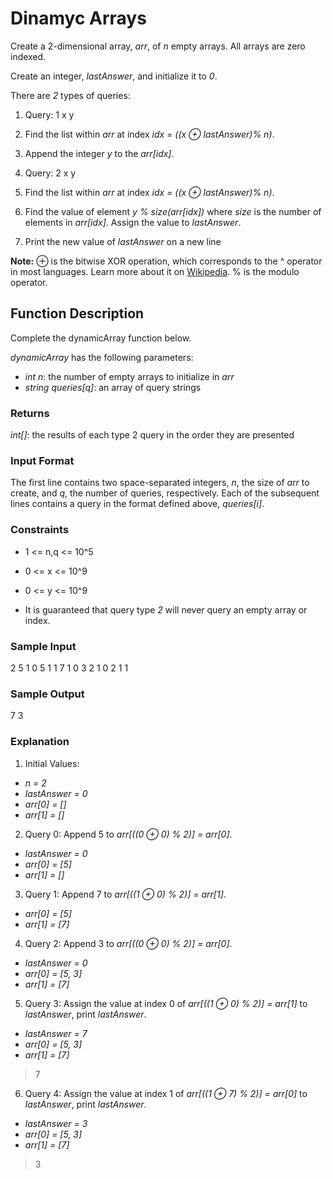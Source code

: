 # Dinamyc Arrays

Create a 2-dimensional array, *arr*, of *n* empty arrays. All arrays are zero indexed.

Create an integer, *lastAnswer*, and initialize it to *0*.

There are *2* types of queries:
1. Query: 1 x y
  1. Find the list within *arr* at index *idx = ((x ⊕ lastAnswer)% n)*.
  2. Append the integer *y* to the *arr[idx]*.

2. Query: 2 x y
  1. Find the list within *arr* at index *idx = ((x ⊕ lastAnswer)% n)*.
  2. Find the value of element *y % size(arr[idx])* where *size* is the number of elements in *arr[idx]*. Assign the value to *lastAnswer*.
  3. Print the new value of *lastAnswer* on a new line

**Note:** ⊕ is the bitwise XOR operation, which corresponds to the ^ operator in most languages. Learn more about it on [Wikipedia](https://en.wikipedia.org/wiki/Exclusive_or). % is the modulo operator.

## Function Description

Complete the dynamicArray function below.

*dynamicArray* has the following parameters:
- *int n*: the number of empty arrays to initialize in *arr*
- *string queries[q]*: an array of query strings

### Returns

*int[]*: the results of each type 2 query in the order they are presented

### Input Format

The first line contains two space-separated integers, *n*, the size of *arr* to create, and *q*, the number of queries, respectively.
Each of the  subsequent lines contains a query in the format defined above, *queries[i]*.

### Constraints

* 1 <= n,q <= 10^5
* 0 <= x <= 10^9
* 0 <= y <= 10^9

* It is guaranteed that query type *2* will never query an empty array or index.

### Sample Input

2 5
1 0 5
1 1 7
1 0 3
2 1 0
2 1 1

### Sample Output

7
3

### Explanation

1. Initial Values:
* *n = 2*
* *lastAnswer = 0*
* *arr[0] = []*
* *arr[1] = []*

2. Query 0: Append 5 to *arr[((0 ⊕ 0) % 2)] = arr[0]*.
* *lastAnswer = 0*
* *arr[0] = [5]*
* *arr[1] = []*

3. Query 1: Append 7 to *arr[((1 ⊕ 0) % 2)] = arr[1]*.
* *arr[0] = [5]*
* *arr[1] = [7]*

4. Query 2: Append 3 to *arr[((0 ⊕ 0) % 2)] = arr[0]*.
* *lastAnswer = 0*
* *arr[0] = [5, 3]*
* *arr[1] = [7]*

5. Query 3: Assign the value at index 0 of *arr[((1 ⊕ 0) % 2)] = arr[1]* to *lastAnswer*, print *lastAnswer*.
* *lastAnswer = 7*
* *arr[0] = [5, 3]*
* *arr[1] = [7]*

> 7

6. Query 4: Assign the value at index 1 of *arr[((1 ⊕ 7) % 2)] = arr[0]* to *lastAnswer*, print *lastAnswer*.
* *lastAnswer = 3*
* *arr[0] = [5, 3]*
* *arr[1] = [7]*

> 3